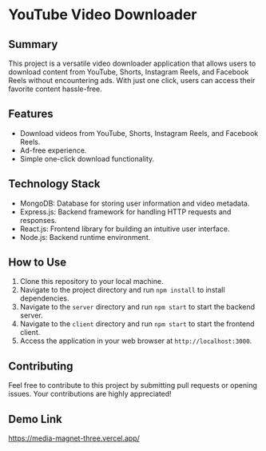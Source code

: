 # YouTube Video Downloader

## Summary
This project is a versatile video downloader application that allows users to download content from YouTube, Shorts, Instagram Reels, and Facebook Reels without encountering ads. With just one click, users can access their favorite content hassle-free.

## Features
- Download videos from YouTube, Shorts, Instagram Reels, and Facebook Reels.
- Ad-free experience.
- Simple one-click download functionality.

## Technology Stack
- MongoDB: Database for storing user information and video metadata.
- Express.js: Backend framework for handling HTTP requests and responses.
- React.js: Frontend library for building an intuitive user interface.
- Node.js: Backend runtime environment.

## How to Use
1. Clone this repository to your local machine.
2. Navigate to the project directory and run `npm install` to install dependencies.
3. Navigate to the `server` directory and run `npm start` to start the backend server.
4. Navigate to the `client` directory and run `npm start` to start the frontend client.
5. Access the application in your web browser at `http://localhost:3000`.

## Contributing
Feel free to contribute to this project by submitting pull requests or opening issues. Your contributions are highly appreciated!

## Demo Link
https://media-magnet-three.vercel.app/
